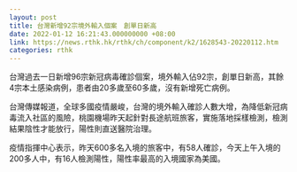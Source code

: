 ```yaml
---
layout: post
title: 台灣新增92宗境外輸入個案　創單日新高
date: 2022-01-12 16:21:43.000000000 +08:00
link: https://news.rthk.hk/rthk/ch/component/k2/1628543-20220112.htm
categories: rthk
---
```


台灣過去一日新增96宗新冠病毒確診個案，境外輸入佔92宗，創單日新高，其餘4宗本土感染病例，患者由20多歲至60多歲，沒有新增死亡病例。

台灣傳媒報道，全球多國疫情嚴峻，台灣的境外輸入確診人數大增，為降低新冠病毒流入社區的風險，桃園機場昨天起針對長途航班旅客，實施落地採樣檢測，檢測結果陰性才能放行，陽性則直送醫院治理。

疫情指揮中心表示，昨天600多名入境的旅客中，有58人確診，今天上午入境的200多人中，有16人檢測陽性，陽性率最高的入境國家為美國。
